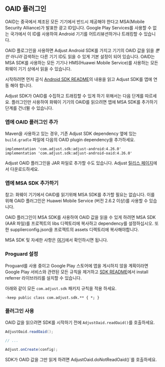 ## OAID 플러그인

OAID는 중국에서 제조된 모든 기기에서 반드시 제공해야 한다고 MSA(Mobile Security Alliance)가 발표한 광고 ID입니다. Google Play Services를 사용할 수 없는 국가에서 이 ID를 사용하여 Android 기기를 어트리뷰션하거나 트래킹할 수 있습니다.

OAID 플로그인을 사용하면 Adjust Android SDK를 가지고 기기의 OAID 값을 읽을 *뿐만 아니라* 검색하는 다른 기기 ID도 읽을 수 있게 기본 설정이 되어 있습니다. OAID는 MSA SDK를 사용하는 모든 기기나 HMS(Huawei Mobile Service)를 사용하는 모든 화웨이 기기 상에서 읽을 수 있습니다.

시작하려면 먼저 공식 [Android SDK README][readme]의 내용을 읽고 Adjust SDK를 앱에 연동 해야 합니다.

Adjust SDK가 OAID를 수집하고 트래킹할 수 있게 하기 위해서는 다음 단계를 따르세요. 플러그인만 사용하여 화웨이 기기의 OAID를 읽으려면 앱에 MSA SDK를 추가하기 단계를 건너뛸 수 있습니다.


### 앱에 OAID 플러그인 추가

Maven을 사용하고 있는 경우, 기존 Adjust SDK dependency 옆에 있는 `build.gradle` 파일에 다음의 OAID plugin dependency을 추가하세요.

```
implementation 'com.adjust.sdk:adjust-android:4.26.0'
implementation 'com.adjust.sdk:adjust-android-oaid:4.26.0'
```

Adjust OAID 플러그인을 JAR 파일로 추가할 수도 있습니다. Adjust [릴리스 페이지][releases]에서 다운로드하세요.


### 앱에 MSA SDK 추가하기

참고: 화웨이 기기에서 OAID를 읽기위해 MSA SDK를 추가할 필요는 없습니다. 이를 위해 OAID 플러그인은 Huawei Mobile Service (버전 2.6.2 이상)를 사용할 수 있습니다.

OAID 플러그인이 MSA SDK를 사용하여 OAID 값을 읽을 수 있게 하려면 MSA SDK (AAR 파일)를 프로젝트의 libs 디렉토리에 복사하고 dependency를 설정하십시오.  또한 supplierconfig.json을 프로젝트의 assets 디렉토리에 복사해야합니다.

MSA SDK 및 자세한 사항은 [여기](msa-sdk)에서 확인하시면 됩니다.


### Proguard 설정

Proguard를 사용 중이고 Google Play 스토어에 앱을 게시하지 않을 계획이라면 Google Play 서비스와 관련된 모든 규칙을 제거하고 [SDK README][readme proguard]에서 install referrer 라이브러리를 설치할 수 있습니다.

아래와 같이 모든 `com.adjust.sdk` 패키지 규칙을 적용 하세요.

```
-keep public class com.adjust.sdk.** { *; }
```

### 플러그인 사용

OAID 값을 읽으려면 SDK를 시작하기 전에 `AdjustOaid.readOaid()`를 호출하세요.

```java
AdjustOaid.readOaid();

// ...

Adjust.onCreate(config);
```

SDK가 OAID 값을 그만 읽게 하려면 AdjustOaid.doNotReadOaid()`를 호출하세요.


[readme]:    ../../korean/README.md
[releases]:  https://github.com/adjust/android_sdk/releases
[readme proguard]: ../../korean/README.md#qs-proguard
[msasdk]:  http://www.msa-alliance.cn/col.jsp?id=120
